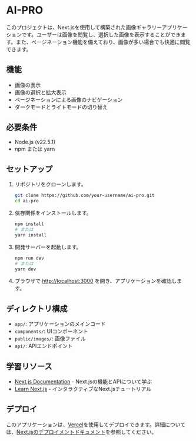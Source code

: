 # AI-PRO

このプロジェクトは、Next.jsを使用して構築された画像ギャラリーアプリケーションです。ユーザーは画像を閲覧し、選択した画像を表示することができます。また、ページネーション機能を備えており、画像が多い場合でも快適に閲覧できます。

## 機能

- 画像の表示
- 画像の選択と拡大表示
- ページネーションによる画像のナビゲーション
- ダークモードとライトモードの切り替え

## 必要条件

- Node.js (v22.5.1)
- npm または yarn

## セットアップ

1. リポジトリをクローンします。

   ```bash
   git clone https://github.com/your-username/ai-pro.git
   cd ai-pro
   ```

2. 依存関係をインストールします。

   ```bash
   npm install
   # または
   yarn install
   ```

3. 開発サーバーを起動します。

   ```bash
   npm run dev
   # または
   yarn dev
   ```

4. ブラウザで [http://localhost:3000](http://localhost:3000) を開き、アプリケーションを確認します。

## ディレクトリ構成

- `app/`: アプリケーションのメインコード
- `components/`: UIコンポーネント
- `public/images/`: 画像ファイル
- `api/`: APIエンドポイント

## 学習リソース

- [Next.js Documentation](https://nextjs.org/docs) - Next.jsの機能とAPIについて学ぶ
- [Learn Next.js](https://nextjs.org/learn) - インタラクティブなNext.jsチュートリアル

## デプロイ

このアプリケーションは、[Vercel](https://vercel.com/)を使用してデプロイできます。詳細については、[Next.jsのデプロイメントドキュメント](https://nextjs.org/docs/deployment)を参照してください。
